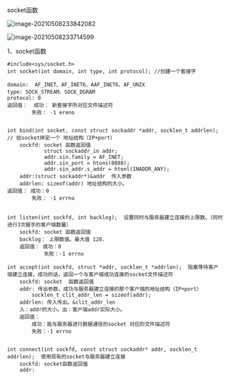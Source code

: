 socket函数





![image-20210508233842082](C:\Users\17143\AppData\Roaming\Typora\typora-user-images\image-20210508233842082.png)

![image-20210508233714599](C:\Users\17143\AppData\Roaming\Typora\typora-user-images\image-20210508233714599.png)

1、socket函数

```
#include<sys/socket.h>
int socket(int domain, int type, int protocol); //创建一个套接字

domain:  AF_INET、AF_INET6、AAF_INET6、AF_UNIX
type: SOCK_STREAM、SOCK_DGRAM
protocol: 0
返回值：  成功： 新套接字所对应文件描述符
		失败： -1 ereno


int bind(int socket, const struct sockaddr *addr, socklen_t addrlen); // 给socket绑定一个 地址结构（IP+port）
	sockfd: socket 函数返回值
			struct sockaddr_in addr;
			addr.sin.family = AF_INET;
			addr.sin_port = htons(8888);
			addr.sin_addr.s_addr = htonl(INADDR_ANY);
	addr:(struct sockaddr*)&addr  传入参数
	addrlen: sizeof(addr) 地址结构的大小。
返回值： 成功：0
		失败： -1 errno
		
		
int listen(int sockfd, int backlog);  设置同时与服务器建立连接的上限数。（同时进行3次握手的客户端数量）
	sockfd: socket 函数返回值
	backlog： 上限数值。最大值 128.
	返回值： 成功：0
			失败：-1 errno

int accept(int sockfd, struct *addr, socklen_t *addrlen);  阻塞等待客户端建立连接，成功的话，返回一个与客户端成功连接的socket文件描述符
	sockfd: socket  函数返回值
	addr: 传出参数，成功与服务器建立连接的那个客户端的地址结构（IP+port）
		socklen_t clit_addr_len = sizeof(addr);
	addrlen: 传入传出。&clit_addr_len
	入：addr的大小。出：客户端addr实际大小。
	返回值：
		成功：能与服务器进行数据通信的socket 对应的文件描述符
		失败：-1 errno


int connect(int sockfd, const struct sockaddr* addr, socklen_t addrlen);  使用现有的socket与服务器建立连接
	sockfd: socket函数返回值
	addr:  
	
```

